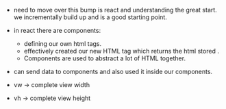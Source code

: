 - need to move over this bump is react and understanding the great start. we incrementally build up and is a good starting point.
- in react there are components:
	- defining our own html tags.
	- effectively created our new HTML tag which returns the html stored .
	- Components are used to abstract a lot of HTML together.
- can send data to components and also used it inside our components.



- vw -> complete view width 
- vh -> complete view height 